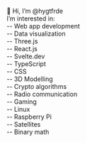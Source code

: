 👋 Hi, I’m @hygtfrde <br> 
I’m interested in: <br>
-- Web app development <br>
-- Data visualization <br>
-- Three.js <br>
-- React.js <br>
-- Svelte.dev <br>
-- TypeScript <br>
-- CSS <br>
-- 3D Modelling <br>
-- Crypto algorithms <br>
-- Radio communication <br>
-- Gaming <br>
-- Linux <br>
-- Raspberry Pi <br>
-- Satellites <br>
-- Binary math <br>
